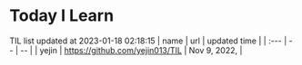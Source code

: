 # Today I Learn 
TIL list updated at 2023-01-18 02:18:15
| name | url | updated time |
| :--- | -- | -- |
| yejin | https://github.com/yejin013/TIL | Nov 9, 2022,  |
